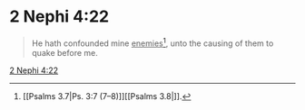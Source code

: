 # 2 Nephi 4:22

> He hath confounded mine <u>enemies</u>[^a], unto the causing of them to quake before me.

[2 Nephi 4:22](https://www.churchofjesuschrist.org/study/scriptures/bofm/2-ne/4?lang=eng&id=p22#p22)


[^a]: [[Psalms 3.7|Ps. 3:7 (7–8)]][[Psalms 3.8|]].  

